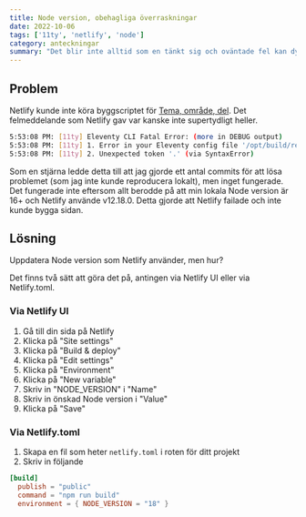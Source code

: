 ```yaml
---
title: Node version, obehagliga överraskningar
date: 2022-10-06
tags: ['11ty', 'netlify', 'node']
category: anteckningar
summary: "Det blir inte alltid som en tänkt sig och oväntade fel kan dyka upp som en obehaglig överraskning. Detta hände när jag skulle publicera en sida med 11ty och Netlify."
---
```


## Problem

Netlify kunde inte köra byggscriptet för [Tema, område, del](/projekt/tema-omrade-del/). Det felmeddelande som Netlify gav var kanske inte supertydligt heller.

```bash
5:53:08 PM: [11ty] Eleventy CLI Fatal Error: (more in DEBUG output)
5:53:08 PM: [11ty] 1. Error in your Eleventy config file '/opt/build/repo/.eleventy.js'. (via EleventyConfigError)
5:53:08 PM: [11ty] 2. Unexpected token '.' (via SyntaxError)
```

Som en stjärna ledde detta till att jag gjorde ett antal commits för att lösa problemet (som jag inte kunde reproducera lokalt), men inget fungerade. Det fungerade inte eftersom allt berodde på att min lokala Node version är 16+ och Netlify använde v12.18.0. Detta gjorde att Netlify failade och inte kunde bygga sidan.

## Lösning

Uppdatera Node version som Netlify använder, men hur?

Det finns två sätt att göra det på, antingen via Netlify UI eller via Netlify.toml.

### Via Netlify UI

1. Gå till din sida på Netlify
2. Klicka på "Site settings"
3. Klicka på "Build & deploy"
4. Klicka på "Edit settings"
5. Klicka på "Environment"
6. Klicka på "New variable"
7. Skriv in "NODE_VERSION" i "Name"
8. Skriv in önskad Node version i "Value"
9. Klicka på "Save"

### Via Netlify.toml

1. Skapa en fil som heter `netlify.toml` i roten för ditt projekt
2. Skriv in följande

```toml
[build]
  publish = "public"
  command = "npm run build"
  environment = { NODE_VERSION = "18" }
```

